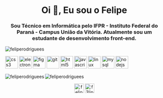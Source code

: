 <h1 align="center">Oi 👋, Eu sou o Felipe</h1>
<h3 align="center">Sou Técnico em Informática pelo IFPR - Instituto Federal do Paraná - Campus União da Vitória. Atualmente sou um estudante de desenvolvimento front-end.</h3>

<p align="left"> <img src="https://komarev.com/ghpvc/?username=feliperodriguees" alt="feliperodriguees" /> </p>

<p align="left"><img src="https://devicons.github.io/devicon/devicon.git/icons/css3/css3-original-wordmark.svg" alt="css3" width="40" height="40"/> <img src="https://devicons.github.io/devicon/devicon.git/icons/electron/electron-original.svg" alt="electron" width="40" height="40"/> <img src="https://www.vectorlogo.zone/logos/figma/figma-icon.svg" alt="figma" width="40" height="40"/> <img src="https://www.vectorlogo.zone/logos/git-scm/git-scm-icon.svg" alt="git" width="40" height="40"/> <img src="https://devicons.github.io/devicon/devicon.git/icons/html5/html5-original-wordmark.svg" alt="html5" width="40" height="40"/> <img src="https://devicons.github.io/devicon/devicon.git/icons/javascript/javascript-original.svg" alt="javascript" width="40" height="40"/> <img src="https://devicons.github.io/devicon/devicon.git/icons/linux/linux-original.svg" alt="linux" width="40" height="40"/> <img src="https://devicons.github.io/devicon/devicon.git/icons/mysql/mysql-original-wordmark.svg" alt="mysql" width="40" height="40"/> <img src="https://devicons.github.io/devicon/devicon.git/icons/nodejs/nodejs-original-wordmark.svg" alt="nodejs" width="40" height="40"/></p>

<p><img align="left" src="https://github-readme-stats.vercel.app/api/top-langs/?username=feliperodriguees&layout=compact" alt="feliperodriguees" /></p>

<p>&nbsp;<img align="left" src="https://github-readme-stats.vercel.app/api?username=feliperodriguees&show_icons=true" alt="feliperodriguees" /></p>

<div>
<p align="center">
<a href="https://linkedin.com/in/feliperodrigues-" target="blank"><img align="center" src="https://cdn.jsdelivr.net/npm/simple-icons@3.0.1/icons/linkedin.svg" alt="feliperodrigues-" height="30" width="30" /></a>
<a href="https://instagram.com/f3liper" target="blank"><img align="center" src="https://cdn.jsdelivr.net/npm/simple-icons@3.0.1/icons/instagram.svg" alt="f3liper" height="30" width="30" /></a>
</p>
</div>
